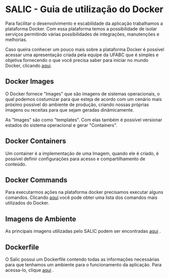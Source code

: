 # SALIC - Guia de utilização do Docker

Para facilitar o desenvolvimento e escabilidade da aplicação trabalhamos a plataforma Docker. Com essa plataforma temos a possibilidade de isolar serviços permitindo v&aacute;rias possibilidades de integrações, manutenções e melhorias.

Caso queira conhecer um pouco mais sobre a plataforma Docker &eacute; poss&iacute;vel acessar uma apresentação criada pela equipe da UFABC que &eacute; simples e objetiva fornecendo o que você precisa saber para iniciar no mundo Docker, clicando [aqui](http://pt.slideshare.net/vinnyfs89/docker-essa-baleia-vai-te-conquistar?qid=aed7b752-f313-4515-badd-f3bf811c8a35&v=&b=&from_search=1).

## Docker Images

O Docker fornece "Images" que são imagens de sistemas operacionais, o qual podemos costumizar para que esteja de acordo com um cen&aacute;rio mais pr&oacute;ximo poss&iacute;vel do ambiente de produção, criando nossas pr&oacute;prias imagens ou receitas para que sejam geradas dinâmicamente.

As "Images" são como "templates". Com elas tamb&eacute;m &eacute; poss&iacute;vel versionar estados do sistema operacional e gerar "Containers".

## Docker Containers

Um container &eacute; a implementação de uma Imagem, quando ele &eacute; criado, &eacute; poss&iacute;vel definir configurações para acesso e compartilhamento de conte&uacute;do.

## Docker Commands

Para executarmos ações na plataforma docker precisamos executar alguns comandos. Clicando [aqui](https://github.com/vinnyfs89/dockerCommands) você pode obter uma lista dos comandos mais utilizados do Docker.

## Imagens de Ambiente

As principais imagens utilizadas pelo SALIC podem ser encontradas [aqui](https://hub.docker.com/r/culturagovbr/) .

## Dockerfile

O Salic possui um Dockerfile contendo todas as informações necess&aacute;rias para que tenhamos um ambiente para o funcionamento
da aplicação. Para acessa-lo, clique [aqui](https://github.com/culturagovbr/docker-salic) .
